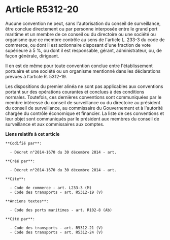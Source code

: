 # Article R5312-20

Aucune convention ne peut, sans l'autorisation du conseil de surveillance, être conclue directement ou par personne
interposée entre le grand port maritime et un membre de ce conseil ou du directoire ou une société ou organisme que ce membre
contrôle au sens de l'article L. 233-3 du code de commerce, ou dont il est actionnaire disposant d'une fraction de vote
supérieure à 5 %, ou dont il est responsable, gérant, administrateur, ou, de façon générale, dirigeant. 

Il en est de même pour toute convention conclue entre l'établissement portuaire et une société ou un organisme mentionné dans
les déclarations prévues à l'article R. 5312-19. 

Les dispositions du premier alinéa ne sont pas applicables aux conventions portant sur des opérations courantes et conclues à
des conditions normales. Toutefois, ces dernières conventions sont communiquées par le membre intéressé du conseil de
surveillance ou du directoire au président du conseil de surveillance, au commissaire du Gouvernement et à l'autorité chargée
du contrôle économique et financier. La liste de ces conventions et leur objet sont communiqués par le président aux membres
du conseil de surveillance et aux commissaires aux comptes.

**Liens relatifs à cet article**

	**Codifié par**:

	  - Décret n°2014-1670 du 30 décembre 2014 - art.

	**Créé par**:

	  - Décret n°2014-1670 du 30 décembre 2014 - art.

	**Cite**:

	  - Code de commerce - art. L233-3 (M)
	  - Code des transports - art. R5312-19 (V)

	**Anciens textes**:

	  - Code des ports maritimes - art. R102-8 (Ab)

	**Cité par**:

	  - Code des transports - art. R5312-21 (V)
	  - Code des transports - art. R5312-24 (V)
